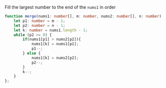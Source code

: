 Fill the largest number to the end of the `nums1` in order
```typescript
function merge(nums1: number[], m: number, nums2: number[], n: number): void {
    let p1: number = m - 1;
    let p2: number = n - 1;
    let k: number = nums1.length - 1;
    while (p2 >= 0) {
        if(nums1[p1] > nums2[p2]){
            nums1[k] = nums1[p1];
            p1--;
        } else {
            nums1[k] = nums2[p2];
            p2--;
        }
        k--;
    }
};
```